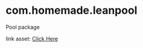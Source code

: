 # com.homemade.leanpool
Pool package

link asset: [Click Here](https://assetstore.unity.com/packages/tools/utilities/lean-pool-35666)